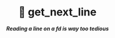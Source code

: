 <h1 align="center">
	📖 get_next_line
</h1>
<p align="center">
	<b><i>Reading a line on a fd is way too tedious</i></b><br>
</p>
